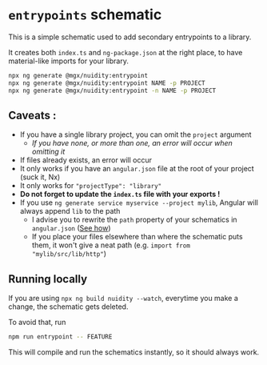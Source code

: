 # `entrypoints` schematic

This is a simple schematic used to add secondary entrypoints to a library.

It creates both `index.ts` and `ng-package.json` at the right place, to have material-like imports for your library.

```bash
npx ng generate @mgx/nuidity:entrypoint
npx ng generate @mgx/nuidity:entrypoint NAME -p PROJECT
npx ng generate @mgx/nuidity:entrypoint -n NAME -p PROJECT
```

## Caveats :

- If you have a single library project, you can omit the `project` argument
  - _If you have none, or more than one, an error will occur when omitting it_
- If files already exists, an error will occur
- It only works if you have an `angular.json` file at the root of your project (suck it, Nx)
- It only works for `"projectType": "library"`
- **Do not forget to update the `index.ts` file with your exports !**
- If you use `ng generate service myservice --project mylib`, Angular will always append `lib` to the path
  - I advise you to rewrite the `path` property of your schematics in `angular.json` ([See how](../../../../angular.json#L71))
  - If you place your files elsewhere than where the schematic puts them, it won't give a neat path (e.g. `import from "mylib/src/lib/http"`)

## Running locally

If you are using `npx ng build nuidity --watch`, everytime you make a change, the schematic gets deleted.

To avoid that, run

```bash
npm run entrypoint -- FEATURE
```

This will compile and run the schematics instantly, so it should always work.
